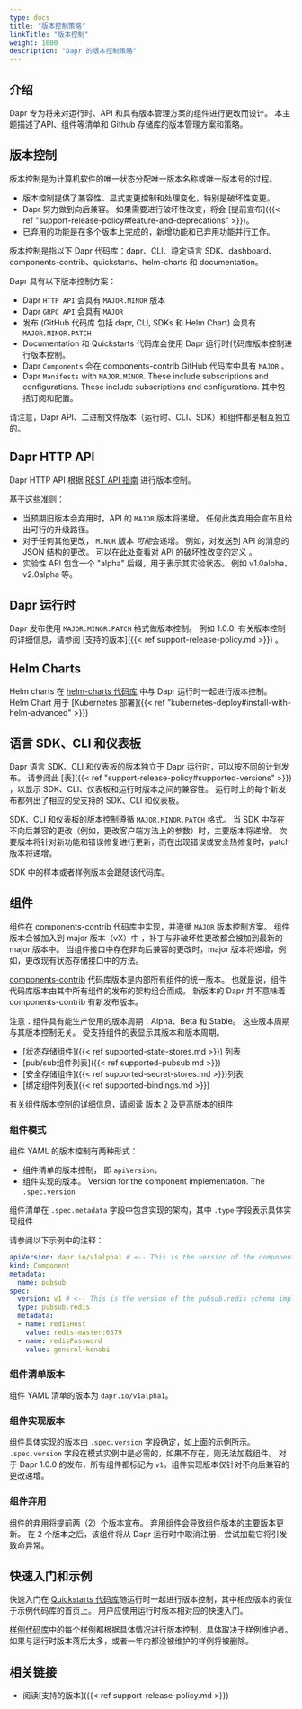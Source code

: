 ```yaml
---
type: docs
title: "版本控制策略"
linkTitle: "版本控制"
weight: 1000
description: "Dapr 的版本控制策略"
---
```


## 介绍
Dapr 专为将来对运行时、API 和具有版本管理方案的组件进行更改而设计。 本主题描述了API、组件等清单和 Github 存储库的版本管理方案和策略。

## 版本控制
版本控制是为计算机软件的唯一状态分配唯一版本名称或唯一版本号的过程。
- 版本控制提供了兼容性、显式变更控制和处理变化，特别是破坏性变更。
- Dapr 努力做到向后兼容。 如果需要进行破坏性改变，将会 [提前宣布]({{< ref "support-release-policy#feature-and-deprecations" >}})。
- 已弃用的功能是在多个版本上完成的，新增功能和已弃用功能并行工作。


版本控制是指以下 Dapr 代码库：dapr、CLI、稳定语言 SDK、dashboard、components-contrib、quickstarts、helm-charts 和 documentation。

Dapr 具有以下版本控制方案：
- Dapr `HTTP API` 会具有 `MAJOR.MINOR` 版本
- Dapr `GRPC API` 会具有 `MAJOR`
- 发布 (GitHub 代码库 包括 dapr, CLI, SDKs 和 Helm Chart) 会具有 `MAJOR.MINOR.PATCH`
- Documentation 和 Quickstarts 代码库会使用 Dapr 运行时代码库版本控制进行版本控制。
- Dapr `Components` 会在 components-contrib GitHub 代码库中具有 `MAJOR` 。
- Dapr `Manifests` with `MAJOR.MINOR`. These include subscriptions and configurations. These include subscriptions and configurations. 其中包括订阅和配置。

请注意，Dapr API、二进制文件版本（运行时、CLI、SDK）和组件都是相互独立的。

## Dapr HTTP API
Dapr HTTP API 根据 [REST API 指南](https://github.com/microsoft/api-guidelines/blob/vNext/Guidelines.md#71-url-structure) 进行版本控制。

基于这些准则：
- 当预期旧版本会弃用时，API 的 `MAJOR` 版本将递增。 任何此类弃用会宣布且给出可行的升级路径。
- 对于任何其他更改， `MINOR` 版本 *可能*会递增。 例如，对发送到 API 的消息的 JSON 结构的更改。 可以在[此处](https://github.com/microsoft/api-guidelines/blob/vNext/Guidelines.md#123-definition-of-a-breaking-change)查看对 API 的破坏性改变的定义 。
- 实验性 API 包含一个 "alpha" 后缀，用于表示其实验状态。 例如 v1.0alpha、v2.0alpha 等。

## Dapr 运行时
Dapr 发布使用 `MAJOR.MINOR.PATCH` 格式做版本控制。 例如 1.0.0. 有关版本控制的详细信息，请参阅 [支持的版本]({{< ref support-release-policy.md >}}) 。

## Helm Charts
Helm charts 在 [helm-charts 代码库](https://github.com/dapr/helm-charts) 中与 Dapr 运行时一起进行版本控制。 Helm Chart 用于 [Kubernetes 部署]({{< ref "kubernetes-deploy#install-with-helm-advanced" >}})

## 语言 SDK、CLI 和仪表板
Dapr 语言 SDK、CLI 和仪表板的版本独立于 Dapr 运行时，可以按不同的计划发布。 请参阅此 [表]({{< ref "support-release-policy#supported-versions" >}}) ，以显示 SDK、CLI、仪表板和运行时版本之间的兼容性。 运行时上的每个新发布都列出了相应的受支持的 SDK、CLI 和仪表板。

SDK、CLI 和仪表板的版本控制遵循 `MAJOR.MINOR.PATCH` 格式。 当 SDK 中存在不向后兼容的更改（例如，更改客户端方法上的参数）时，主要版本将递增。 次要版本将针对新功能和错误修复进行更新，而在出现错误或安全热修复时，patch 版本将递增。

SDK 中的样本或者样例版本会跟随该代码库。

## 组件
组件在 components-contrib 代码库中实现，并遵循 `MAJOR` 版本控制方案。 组件版本会被加入到 major 版本（vX）中 ，补丁与非破坏性更改都会被加到最新的 major 版本中。 当组件接口中存在非向后兼容的更改时，major 版本将递增，例如，更改现有状态存储接口中的方法。

[components-contrib](https://github.com/dapr/components-contrib/) 代码库版本是内部所有组件的统一版本。  也就是说，组件代码库版本由其中所有组件的发布的架构组合而成。 新版本的 Dapr 并不意味着 components-contrib 有新发布版本。

注意：组件具有能生产使用的版本周期：Alpha、Beta 和 Stable。 这些版本周期与其版本控制无关。 受支持组件的表显示其版本和版本周期。
* [状态存储组件]({{< ref supported-state-stores.md >}}) 列表
* [pub/sub组件列表]({{< ref supported-pubsub.md >}})
* [安全存储组件]({{< ref supported-secret-stores.md >}})列表
* [绑定组件列表]({{< ref supported-bindings.md >}})

有关组件版本控制的详细信息，请阅读 [版本 2 及更高版本的组件](https://github.com/dapr/components-contrib/blob/master/docs/developing-component.md#version-2-and-beyond-of-a-component)

### 组件模式

组件 YAML 的版本控制有两种形式：
- 组件清单的版本控制， 即 `apiVersion`。
- 组件实现的版本。 Version for the component implementation. The `.spec.version`

组件清单在 `.spec.metadata` 字段中包含实现的架构，其中 `.type` 字段表示具体实现组件

请参阅以下示例中的注释：
```yaml
apiVersion: dapr.io/v1alpha1 # <-- This is the version of the component manifest
kind: Component
metadata:
  name: pubsub
spec:
  version: v1 # <-- This is the version of the pubsub.redis schema implementation
  type: pubsub.redis
  metadata:
  - name: redisHost
    value: redis-master:6379
  - name: redisPassword
    value: general-kenobi
```

### 组件清单版本
组件 YAML 清单的版本为 `dapr.io/v1alpha1`。

### 组件实现版本
组件具体实现的版本由 `.spec.version` 字段确定，如上面的示例所示。 `.spec.version` 字段在模式实例中是必需的，如果不存在，则无法加载组件。 对于 Dapr 1.0.0 的发布，所有组件都标记为 `v1`。组件实现版本仅针对不向后兼容的更改递增。

### 组件弃用
组件的弃用将提前两（2）个版本宣布。 弃用组件会导致组件版本的主要版本更新。 在 2 个版本之后，该组件将从 Dapr 运行时中取消注册，尝试加载它将引发致命异常。

## 快速入门和示例
快速入门在 [ Quickstarts 代码库](https://github.com/dapr/quickstarts)随运行时一起进行版本控制，其中相应版本的表位于示例代码库的首页上。  用户应使用运行时版本相对应的快速入门。

[样例代码库](https://github.com/dapr/samples)中的每个样例都根据具体情况进行版本控制，具体取决于样例维护者。 如果与运行时版本落后太多，或者一年内都没被维护的样例将被删除。

## 相关链接
* 阅读[支持的版本]({{< ref support-release-policy.md >}})
